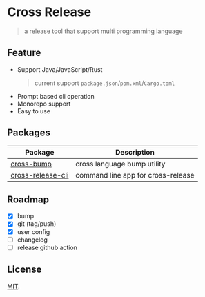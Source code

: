 # Cross Release

> a release tool that support multi programming language

## Feature

- Support Java/JavaScript/Rust 
  > current support `package.json`/`pom.xml`/`Cargo.toml`
- Prompt based cli operation
- Monorepo support
- Easy to use

## Packages

| Package                                                                                                            | Description                        |
| ------------------------------------------------------------------------------------------------------------------ | ---------------------------------- |
| [cross-bump](https://github.com/rainbowatcher/cross-release/blob/main/packages/cross-bump/README.md)               | cross language bump utility        |
| [cross-release-cli](https://github.com/rainbowatcher/cross-release/blob/main/packages/cross-release-cli/README.md) | command line app for cross-release |

## Roadmap

- [x] bump
- [x] git (tag/push)
- [x] user config
- [ ] changelog
- [ ] release github action

## License

[MIT](https://github.com/rainbowatcher/cross-release/blob/main/LICENSE).
